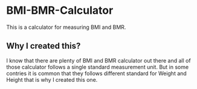 # BMI-BMR-Calculator
This is a calculator for measuring BMI and BMR.
## Why I created this?
I know that there are plenty of BMI and BMR calculator out there and all of those calculator follows a single standard measurement unit. But in some contries it is common that they follows different standard for Weight and Height that is why I created this one.
